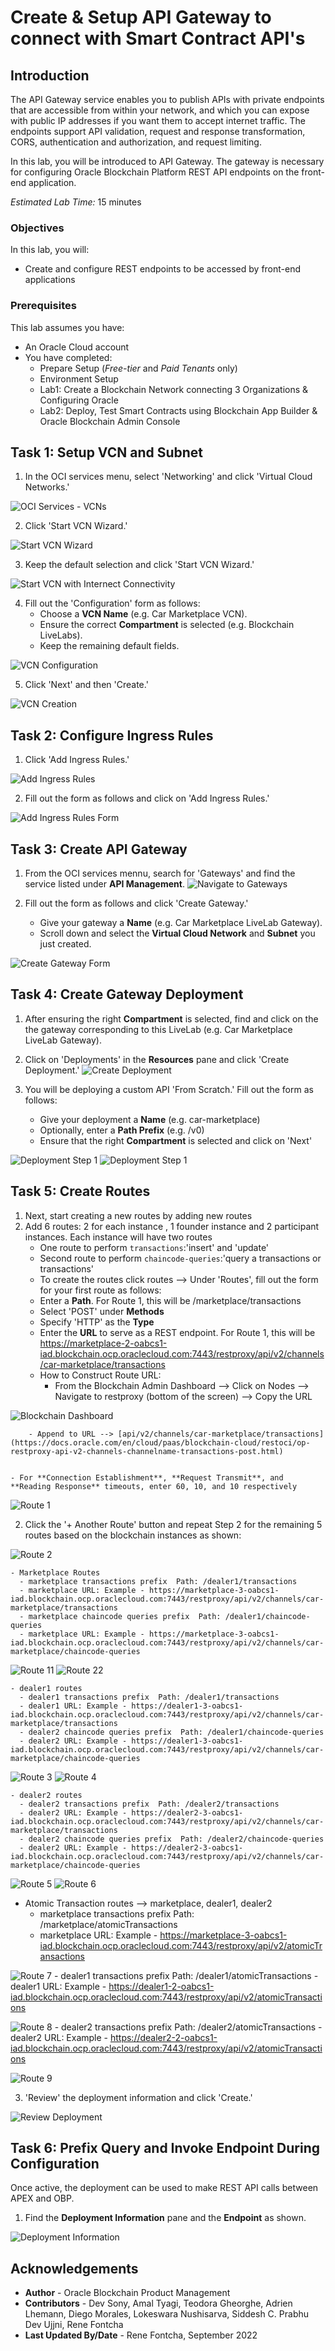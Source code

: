 # Create & Setup API Gateway to connect with Smart Contract API's

## Introduction

The API Gateway service enables you to publish APIs with private endpoints that are accessible from within your network, and which you can expose with public IP addresses if you want them to accept internet traffic. The endpoints support API validation, request and response transformation, CORS, authentication and authorization, and request limiting.

In this lab, you will be introduced to API Gateway. The gateway is necessary for configuring Oracle Blockchain Platform REST API endpoints on the front-end application.

*Estimated Lab Time:* 15 minutes

### Objectives

In this lab, you will:
* Create and configure REST endpoints to be accessed by front-end applications

### Prerequisites
This lab assumes you have:
- An Oracle Cloud account
- You have completed:
    - Prepare Setup (*Free-tier* and *Paid Tenants* only)
    - Environment Setup
    - Lab1: Create a Blockchain Network connecting 3 Organizations & Configuring Oracle
    - Lab2: Deploy, Test Smart Contracts using Blockchain App Builder & Oracle Blockchain Admin Console


## Task 1: Setup VCN and Subnet

1. In the OCI services menu, select 'Networking' and click 'Virtual Cloud Networks.'

  ![OCI Services - VCNs](images/3-gateway-1-0.png)

2. Click 'Start VCN Wizard.'

  ![Start VCN Wizard](images/3-gateway-1-1.png)

3. Keep the default selection and click 'Start VCN Wizard.'

  ![Start VCN with Internect Connectivity](images/3-gateway-1-2.png)

4. Fill out the 'Configuration' form as follows:
    - Choose a **VCN Name** (e.g. Car Marketplace VCN).
    - Ensure the correct **Compartment** is selected (e.g. Blockchain LiveLabs).
    - Keep the remaining default fields.

  ![VCN Configuration](images/3-gateway-1-3.png)

5. Click 'Next' and then 'Create.'

  ![VCN Creation](images/3-gateway-1-4.png)

 ## Task 2: Configure Ingress Rules 


1. Click 'Add Ingress Rules.'

  ![Add Ingress Rules](images/3-gateway-2-6.png)

2. Fill out the form as follows and click on 'Add Ingress Rules.'

  ![Add Ingress Rules Form](images/3-gateway-2-7.png)


## Task 3: Create API Gateway

1. From the OCI services mennu, search for 'Gateways' and find the service listed under **API Management**.
  ![Navigate to Gateways](images/3-gateway-3-1.png)

2. Fill out the form as follows and click 'Create Gateway.'
    - Give your gateway a **Name** (e.g. Car Marketplace LiveLab Gateway).
    - Scroll down and select the **Virtual Cloud Network** and **Subnet** you just created.

  ![Create Gateway Form](images/3-gateway-3-3.png)


## Task 4: Create Gateway Deployment

1. After ensuring the right **Compartment** is selected, find and click on the the gateway corresponding to this LiveLab (e.g. Car Marketplace LiveLab Gateway).

2. Click on 'Deployments' in the **Resources** pane and click 'Create Deployment.'
  ![Create Deployment](images/3-gateway-4-3.png)

3. You will be deploying a custom API 'From Scratch.' Fill out the form as follows:
    - Give your deployment a **Name** (e.g. car-marketplace)
    - Optionally, enter a **Path Prefix** (e.g. /v0)
    - Ensure that the right **Compartment** is selected and click on 'Next'

  ![Deployment Step 1](images/3-gateway-4-4.png)
  ![Deployment Step 1](images/3-gateway-4-4.1.png)
   
## Task 5: Create Routes

1. Next, start creating a new routes by adding new routes
2. Add 6 routes: 2 for each instance , 1 founder instance and 2 participant instances. Each instance will have two routes
    - One route to perform `transactions`:'insert' and 'update'
    - Second route to perform `chaincode-queries`:'query a transactions or transactions'
    - To create the routes click routes --> Under 'Routes', fill out the form for your first route as follows:
    - Enter a **Path**. For Route 1, this will be /marketplace/transactions
    - Select 'POST' under **Methods**
    - Specify 'HTTP' as the **Type**
    - Enter the **URL** to serve as a REST endpoint. For Route 1, this will be https://marketplace-2-oabcs1-iad.blockchain.ocp.oraclecloud.com:7443/restproxy/api/v2/channels/car-marketplace/transactions
    - How to Construct Route URL:
        - From the Blockchain Admin Dashboard --> Click on Nodes --> Navigate to restproxy (bottom of the screen) --> Copy the URL

  ![Blockchain Dashboard](images/3-gateway-4.bc.1.png)

        - Append to URL --> [api/v2/channels/car-marketplace/transactions](https://docs.oracle.com/en/cloud/paas/blockchain-cloud/restoci/op-restproxy-api-v2-channels-channelname-transactions-post.html)

      
    - For **Connection Establishment**, **Request Transmit**, and **Reading Response** timeouts, enter 60, 10, and 10 respectively

  ![Route 1](images/3-gateway-4-5.1.png)

  
2. Click the '+ Another Route' button and repeat Step 2 for the remaining 5 routes based on the blockchain instances as shown:

  ![Route 2](images/3-gateway-4-4.1.png)
  
    - Marketplace Routes
      - marketplace transactions prefix  Path: /dealer1/transactions
      - marketplace URL: Example - https://marketplace-3-oabcs1-iad.blockchain.ocp.oraclecloud.com:7443/restproxy/api/v2/channels/car-marketplace/transactions
      - marketplace chaincode queries prefix  Path: /dealer1/chaincode-queries
      - marketplace URL: Example - https://marketplace-3-oabcs1-iad.blockchain.ocp.oraclecloud.com:7443/restproxy/api/v2/channels/car-marketplace/chaincode-queries

  ![Route 11](images/3-gateway-4-5.1.png)
  ![Route 22](images/3-gateway-4-5.2.png)

    - dealer1 routes
      - dealer1 transactions prefix  Path: /dealer1/transactions
      - dealer1 URL: Example - https://dealer1-3-oabcs1-iad.blockchain.ocp.oraclecloud.com:7443/restproxy/api/v2/channels/car-marketplace/transactions
      - dealer2 chaincode queries prefix  Path: /dealer1/chaincode-queries
      - dealer2 URL: Example - https://dealer1-3-oabcs1-iad.blockchain.ocp.oraclecloud.com:7443/restproxy/api/v2/channels/car-marketplace/chaincode-queries

  ![Route 3](images/3-gateway-4-6.1.png)
  ![Route 4](images/3-gateway-4-6.2.png)

    - dealer2 routes
      - dealer2 transactions prefix  Path: /dealer2/transactions
      - dealer2 URL: Example - https://dealer2-3-oabcs1-iad.blockchain.ocp.oraclecloud.com:7443/restproxy/api/v2/channels/car-marketplace/transactions
      - dealer2 chaincode queries prefix  Path: /dealer2/chaincode-queries
      - dealer2 URL: Example - https://dealer2-3-oabcs1-iad.blockchain.ocp.oraclecloud.com:7443/restproxy/api/v2/channels/car-marketplace/chaincode-queries

  ![Route 5](images/3-gateway-4-7.1.png)
  ![Route 6](images/3-gateway-4-7.2.png)

  - Atomic Transaction routes --> marketplace, dealer1, dealer2
      - marketplace transactions prefix  Path: /marketplace/atomicTransactions
      - marketplace URL: Example - https://marketplace-3-oabcs1-iad.blockchain.ocp.oraclecloud.com:7443/restproxy/api/v2/atomicTransactions

  ![Route 7](images/3-gateway-4-8.1.png)
      - dealer1 transactions prefix  Path: /dealer1/atomicTransactions
      - dealer1 URL: Example - https://dealer1-2-oabcs1-iad.blockchain.ocp.oraclecloud.com:7443/restproxy/api/v2/atomicTransactions

  ![Route 8](images/3-gateway-4-8.2.png)
      - dealer2 transactions prefix  Path: /dealer2/atomicTransactions
      - dealer2 URL: Example - https://dealer2-2-oabcs1-iad.blockchain.ocp.oraclecloud.com:7443/restproxy/api/v2/atomicTransactions

  ![Route 9](images/3-gateway-4-8.3.png)


3. 'Review' the deployment information and click 'Create.'
  
  ![Review Deployment](images/3-gateway-4-9.png)

## Task 6: Prefix Query and Invoke Endpoint During Configuration

Once active, the deployment can be used to make REST API calls between APEX and OBP.

1. Find the **Deployment Information** pane and the **Endpoint** as shown.
  
  ![Deployment Information](images/3-gateway-5-1.png)


## Acknowledgements
* **Author** - Oracle Blockchain Product Management
* **Contributors** -  Dev Sony, Amal Tyagi, Teodora Gheorghe, Adrien Lhemann, Diego Morales, Lokeswara Nushisarva, Siddesh C. Prabhu Dev Ujjni, Rene Fontcha
* **Last Updated By/Date** - Rene Fontcha, September 2022
